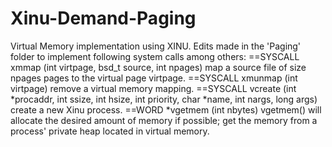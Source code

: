 Xinu-Demand-Paging
==================

Virtual Memory implementation using XINU. Edits made in the 'Paging' folder to implement following system calls among others:
==SYSCALL xmmap (int virtpage, bsd_t source, int npages)
 map a source file of size npages pages to the virtual page virtpage.
==SYSCALL xmunmap (int virtpage)
 remove a virtual memory mapping.
==SYSCALL vcreate (int *procaddr, int ssize, int hsize, int priority, char *name, int nargs, long args)
 create a new Xinu process.
==WORD *vgetmem (int nbytes)
vgetmem() will allocate the desired amount of memory if possible;
get the memory from a process' private heap located in virtual memory.
